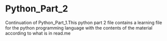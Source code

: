 # Python_Part_2
Continuation of Python_Part_1.This python part 2 file contains a learning file for the python programming language with the contents of the material according to what is in read.me
